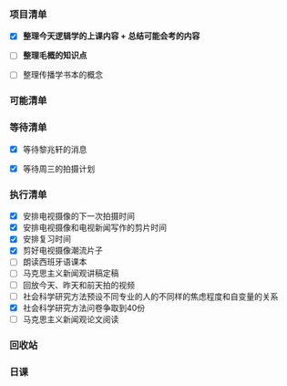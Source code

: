 ### 项目清单

- [x] **整理今天逻辑学的上课内容 + 总结可能会考的内容**

- [ ] **整理毛概的知识点**

- [ ] 整理传播学书本的概念

  

### 可能清单

### 等待清单

- [x] 等待黎兆轩的消息

- [x] 等待周三的拍摄计划

  

### 执行清单

- [x] 安排电视摄像的下一次拍摄时间
- [x] 安排电视摄像和电视新闻写作的剪片时间
- [x] 安排复习时间
- [x] 剪好电视摄像潮流片子
- [ ] 朗读西班牙语课本
- [ ] 马克思主义新闻观讲稿定稿
- [ ] 回放今天、昨天和前天拍的视频
- [ ] 社会科学研究方法预设不同专业的人的不同样的焦虑程度和自变量的关系
- [x] 社会科学研究方法问卷争取到40份
- [ ] 马克思主义新闻观论文阅读

### 回收站

### 日课

